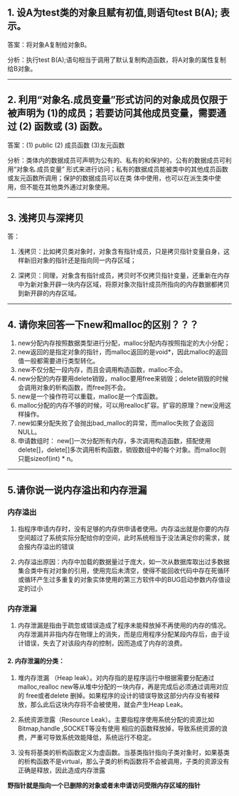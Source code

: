 ## 1. 设A为test类的对象且赋有初值,则语句test B(A); 表示。

答案：将对象A复制给对象B。

分析：执行test B(A);语句相当于调用了默认复制构造函数，将A对象的属性复制给B对象。

--- -

## 2. 利用“对象名.成员变量”形式访问的对象成员仅限于被声明为 (1)的成员；若要访问其他成员变量，需要通过 (2) 函数或 (3) 函数。

答案：(1) public (2) 成员函数 (3)友元函数

分析：类体内的数据成员可声明为公有的、私有的和保护的，公有的数据成员可利用“对象名.成员变量”
形式来进行访问；私有的数据成员能被类中的其他成员函数或友元函数所调用；保护的数据成员可以在类
体中使用，也可以在派生类中使用，但不能在其他类外通过对象使用。

---
## 3. 浅拷贝与深拷贝

答：
1. 浅拷贝：比如拷贝类对象时，对象含有指针成员，只是拷贝指针变量自身，这样新旧对象的指针还是指向同一内存区域；

2. 深拷贝：同理，对象含有指针成员，拷贝时不仅拷贝指针变量，还重新在内存中为新对象开辟一块内存区域，将原对象次指针成员所指向的内存数据都拷贝到新开辟的内存区域。

---
## 4. 请你来回答一下new和malloc的区别？？？
1. new分配内存按照数据类型进行分配，malloc分配内存按照指定的大小分配；
2. new返回的是指定对象的指针，而malloc返回的是void*，因此malloc的返回值一般都需要进行类型转化。
3. new不仅分配一段内存，而且会调用构造函数，malloc不会。
4. new分配的内存要用delete销毁，malloc要用free来销毁；delete销毁的时候会调用对象的析构函数，而free则不会。
5. new是一个操作符可以重载，malloc是一个库函数。
6. malloc分配的内存不够的时候，可以用realloc扩容。扩容的原理？new没用这样操作。
7. new如果分配失败了会抛出bad_malloc的异常，而malloc失败了会返回NULL。
8. 申请数组时： new[]一次分配所有内存，多次调用构造函数，搭配使用delete[]，delete[]多次调用析构函数，销毁数组中的每个对象。而malloc则只能sizeof(int) * n。

---
## 5.请你说一说内存溢出和内存泄漏
### 内存溢出
1. 指程序申请内存时，没有足够的内存供申请者使用。内存溢出就是你要的内存空间超过了系统实际分配给你的空间，此时系统相当于没法满足你的需求，就会报内存溢出的错误

2. 内存溢出原因：内存中加载的数据量过于庞大，如一次从数据库取出过多数据集合类中有对对象的引用，使用完后未清空，使得不能回收代码中存在死循环或循环产生过多重复的对象实体使用的第三方软件中的BUG启动参数内存值设定的过小

### 内存泄漏
1. 内存泄漏是指由于疏忽或错误造成了程序未能释放掉不再使用的内存的情况。内存泄漏并非指内存在物理上的消失，而是应用程序分配某段内存后，由于设计错误，失去了对该段内存的控制，因而造成了内存的浪费。

#### 2. 内存泄漏的分类：
1. 堆内存泄漏 （Heap leak）。对内存指的是程序运行中根据需要分配通过malloc,realloc new等从堆中分配的一块内存，再是完成后必须通过调用对应的 free或者delete 删掉。如果程序的设计的错误导致这部分内存没有被释放，那么此后这块内存将不会被使用，就会产生Heap Leak。

2. 系统资源泄露（Resource Leak）。主要指程序使用系统分配的资源比如 Bitmap,handle ,SOCKET等没有使用
相应的函数释放掉，导致系统资源的浪费，严重可导致系统效能降低，系统运行不稳定。

3. 没有将基类的析构函数定义为虚函数。当基类指针指向子类对象时，如果基类的析构函数不是virtual，那么子类的析构函数将不会被调用，子类的资源没有正确是释放，因此造成内存泄露

**野指针就是指向一个已删除的对象或者未申请访问受限内存区域的指针**